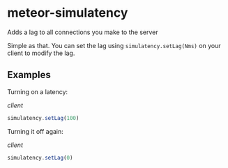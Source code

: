 # meteor-simulatency
Adds a lag to all connections you make to the server

Simple as that. You can set the lag using `simulatency.setLag(Nms)` on your client to modify the lag.

## Examples

Turning on a latency:

_client_

```js
simulatency.setLag(100)
```

Turning it off again:

_client_

```js
simulatency.setLag(0)
```


